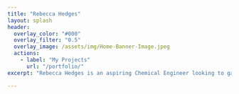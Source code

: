 ```yaml
---
title: "Rebecca Hedges"
layout: splash
header:
  overlay_color: "#000"
  overlay_filter: "0.5"
  overlay_image: /assets/img/Home-Banner-Image.jpeg
  actions:
    - label: "My Projects"
      url: "/portfolio/"
excerpt: "Rebecca Hedges is an aspiring Chemical Engineer looking to gain a deeper understanding of the process control industry through a summer internship. Her strengths include experience with separation process design and optimization, proficiency in MATLAB, and enthusiasm to learn more about the industry."

---
```

